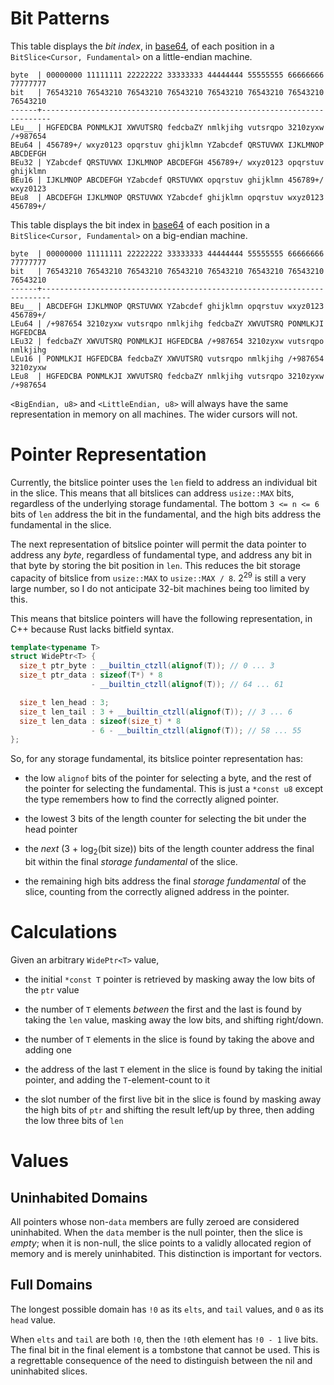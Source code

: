 # Bit Patterns

This table displays the *bit index*, in [base64], of each position in a
`BitSlice<Cursor, Fundamental>` on a little-endian machine.

```text
byte  | 00000000 11111111 22222222 33333333 44444444 55555555 66666666 77777777
bit   | 76543210 76543210 76543210 76543210 76543210 76543210 76543210 76543210
------+------------------------------------------------------------------------
LEu__ | HGFEDCBA PONMLKJI XWVUTSRQ fedcbaZY nmlkjihg vutsrqpo 3210zyxw /+987654
BEu64 | 456789+/ wxyz0123 opqrstuv ghijklmn YZabcdef QRSTUVWX IJKLMNOP ABCDEFGH
BEu32 | YZabcdef QRSTUVWX IJKLMNOP ABCDEFGH 456789+/ wxyz0123 opqrstuv ghijklmn
BEu16 | IJKLMNOP ABCDEFGH YZabcdef QRSTUVWX opqrstuv ghijklmn 456789+/ wxyz0123
BEu8  | ABCDEFGH IJKLMNOP QRSTUVWX YZabcdef ghijklmn opqrstuv wxyz0123 456789+/
```

This table displays the bit index in [base64] of each position in a
`BitSlice<Cursor, Fundamental>` on a big-endian machine.

```text
byte  | 00000000 11111111 22222222 33333333 44444444 55555555 66666666 77777777
bit   | 76543210 76543210 76543210 76543210 76543210 76543210 76543210 76543210
------+------------------------------------------------------------------------
BEu__ | ABCDEFGH IJKLMNOP QRSTUVWX YZabcdef ghijklmn opqrstuv wxyz0123 456789+/
LEu64 | /+987654 3210zyxw vutsrqpo nmlkjihg fedcbaZY XWVUTSRQ PONMLKJI HGFEDCBA
LEu32 | fedcbaZY XWVUTSRQ PONMLKJI HGFEDCBA /+987654 3210zyxw vutsrqpo nmlkjihg
LEu16 | PONMLKJI HGFEDCBA fedcbaZY XWVUTSRQ vutsrqpo nmlkjihg /+987654 3210zyxw
LEu8  | HGFEDCBA PONMLKJI XWVUTSRQ fedcbaZY nmlkjihg vutsrqpo 3210zyxw /+987654
```

`<BigEndian, u8>` and `<LittleEndian, u8>` will always have the same
representation in memory on all machines. The wider cursors will not.

# Pointer Representation

Currently, the bitslice pointer uses the `len` field to address an individual
bit in the slice. This means that all bitslices can address `usize::MAX` bits,
regardless of the underlying storage fundamental. The bottom `3 <= n <= 6` bits
of `len` address the bit in the fundamental, and the high bits address the
fundamental in the slice.

The next representation of bitslice pointer will permit the data pointer to
address any *byte*, regardless of fundamental type, and address any bit in that
byte by storing the bit position in `len`. This reduces the bit storage capacity
of bitslice from `usize::MAX` to `usize::MAX / 8`. 2<sup>29</sup> is still a
very large number, so I do not anticipate 32-bit machines being too limited by
this.

This means that bitslice pointers will have the following representation, in C++
because Rust lacks bitfield syntax.

```cpp
template<typename T>
struct WidePtr<T> {
  size_t ptr_byte : __builtin_ctzll(alignof(T)); // 0 ... 3
  size_t ptr_data : sizeof(T*) * 8
                  - __builtin_ctzll(alignof(T)); // 64 ... 61

  size_t len_head : 3;
  size_t len_tail : 3 + __builtin_ctzll(alignof(T)); // 3 ... 6
  size_t len_data : sizeof(size_t) * 8
                  - 6 - __builtin_ctzll(alignof(T)); // 58 ... 55
};
```

So, for any storage fundamental, its bitslice pointer representation has:

- the low `alignof` bits of the pointer for selecting a byte, and the rest of
  the pointer for selecting the fundamental. This is just a `*const u8` except
  the type remembers how to find the correctly aligned pointer.

- the lowest 3 bits of the length counter for selecting the bit under the head
  pointer
- the *next* (3 + log<sub>2</sub>(bit size)) bits of the length counter address
  the final bit within the final *storage fundamental* of the slice.
- the remaining high bits address the final *storage fundamental* of the slice,
  counting from the correctly aligned address in the pointer.

# Calculations

Given an arbitrary `WidePtr<T>` value,

- the initial `*const T` pointer is retrieved by masking away the low bits of
  the `ptr` value

- the number of `T` elements *between* the first and the last is found by taking
  the `len` value, masking away the low bits, and shifting right/down.

- the number of `T` elements in the slice is found by taking the above and
  adding one

- the address of the last `T` element in the slice is found by taking the
  initial pointer, and adding the `T`-element-count to it

- the slot number of the first live bit in the slice is found by masking away
  the high bits of `ptr` and shifting the result left/up by three, then adding
  the low three bits of `len`

# Values

## Uninhabited Domains

All pointers whose non-`data` members are fully zeroed are considered
uninhabited. When the `data` member is the null pointer, then the slice is
*empty*; when it is non-null, the slice points to a validly allocated region of
memory and is merely uninhabited. This distinction is important for vectors.

## Full Domains

The longest possible domain has `!0` as its `elts`, and `tail` values, and `0`
as its `head` value.

When `elts` and `tail` are both `!0`, then the `!0`th element has `!0 - 1` live
bits. The final bit in the final element is a tombstone that cannot be used.
This is a regrettable consequence of the need to distinguish between the nil and
uninhabited slices.

[base64]: https://en.wikipedia.org/wiki/Base64
